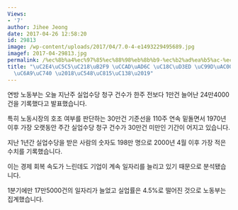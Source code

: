 ```yaml
---
Views:
- '7'
author: Jihee Jeong
date: 2017-04-26 12:58:20
id: 29813
image: /wp-content/uploads/2017/04/7.0-4-e1493229495689.jpg
imagef: 2017-04-29813.jpg
permalink: /%ec%8b%a4%ec%97%85%ec%88%98%eb%8b%b9-%ec%b2%ad%ea%b5%ac-%ec%86%8c%ed%8f%ad-%ec%a6%9d%ea%b0%80%ea%b3%a0%ec%9a%a9%ec%9d%80-%ec%95%88%ec%a0%95%ec%84%b8/
title: "\uC2E4\uC5C5\uC218\uB2F9 \uCCAD\uAD6C \uC18C\uD3ED \uC99D\uAC00\u2026\uACE0\
  \uC6A9\uC740 \u2018\uC548\uC815\uC138\u2019"
---
```


연방 노동부는 오늘 지난주 실업수당 청구 건수가 한주 전보다 1만건 늘어난 24만4000건을 기록했다고 발표했습니다.

특히 노동시장의 호조 여부를 판단하는 30만건 기준선을 110주 연속 밑돌면서 1970년 이후 가장 오랫동안 주간 실업수당 청구 건수가 30만건 미만인 기간이 어지고 있습니다.

지난 1년간 실업수당을 받은 사람의 숫자도 198만 명으로 2000년 4월 이후 가장 적은 수치를 기록했습니다.

이는 경제 회복 속도가 느린데도 기업이 계속 일자리를 늘리고 있기 때문으로 분석됐습니다.

1분기에만 17만5000건의 일자리가 늘었고 실업률은 4.5%로 떨어진 것으로 노동부는 집계했습니다.